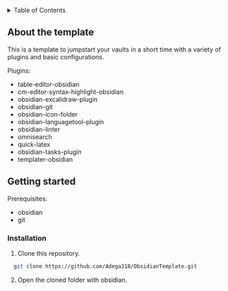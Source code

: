 <a name="readme"></a>

<details>
  <summary>Table of Contents</summary>
  <ol>
    <a href="#about-the-project">About The Project</a>
    <li>
      <a href="#getting-started">Getting Started</a>
      <ul>
        <li><a href="#installation">Installation</a></li>
      </ul>
    </li>
  </ol>
</details>

## About the template
This is a template to jumpstart your vaults in a short time with a variety of plugins and basic configurations.

Plugins:
- table-editor-obsidian
- cm-editor-syntax-highlight-obsidian
- obsidian-excalidraw-plugin
- obsidian-git
- obsidian-icon-folder
- obsidian-languagetool-plugin
- obsidian-linter
- omnisearch
- quick-latex
- obsidian-tasks-plugin
- templater-obsidian

## Getting started
Prerequisites:
- obsidian
- git

### Installation
1. Clone this repository.
```sh
  git clone https://github.com/Adega318/ObsidianTemplate.git
```
2. Open the cloned folder with obsidian.
